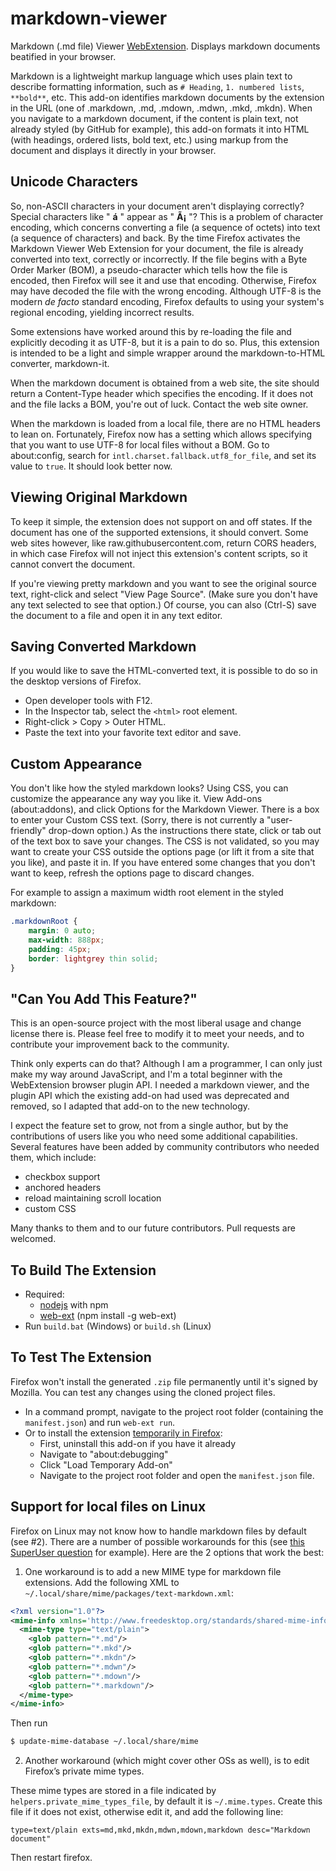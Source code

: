﻿# markdown-viewer

Markdown (.md file) Viewer [WebExtension](https://developer.mozilla.org/en-US/Add-ons/WebExtensions).
Displays markdown documents beatified in your browser.

Markdown is a lightweight markup language which uses plain text to describe formatting information, such as `# Heading`, `1. numbered lists`, `**bold**`, etc.
This add-on identifies markdown documents by the extension in the URL (one of .markdown, .md, .mdown, .mdwn, .mkd, .mkdn).
When you navigate to a markdown document, if the content is plain text, not already styled (by GitHub for example), this add-on formats
it into HTML (with headings, ordered lists, bold text, etc.) using markup from the document and displays it directly in your browser.

## Unicode Characters

So, non-ASCII characters in your document aren't displaying correctly? Special characters like " **á** " appear as " **Ã¡** "?
This is a problem of character encoding, which concerns converting a file (a sequence of octets) into text (a sequence of characters) and back.
By the time Firefox activates the Markdown Viewer Web Extension for your document, the file is already converted into text, correctly or incorrectly.
If the file begins with a Byte Order Marker (BOM), a pseudo-character which tells how the file is encoded, then Firefox will see it and use that encoding.
Otherwise, Firefox may have decoded the file with the wrong encoding.
Although UTF-8 is the modern _de facto_ standard encoding, Firefox defaults to using your system's regional encoding, yielding incorrect results.

Some extensions have worked around this by re-loading the file and explicitly decoding it as UTF-8, but it is a pain to do so.
Plus, this extension is intended to be a light and simple wrapper around the markdown-to-HTML converter, markdown-it.

When the markdown document is obtained from a web site, the site should return a Content-Type header which specifies the encoding.
If it does not and the file lacks a BOM, you're out of luck. Contact the web site owner.

When the markdown is loaded from a local file, there are no HTML headers to lean on.
Fortunately, Firefox now has a setting which allows specifying that you want to use UTF-8 for local files without a BOM.
Go to about:config, search for `intl.charset.fallback.utf8_for_file`, and set its value to `true`. It should look better now.

## Viewing Original Markdown

To keep it simple, the extension does not support on and off states.
If the document has one of the supported extensions, it should convert.
Some web sites however, like raw.githubusercontent.com, return CORS headers, in which case Firefox will not inject this extension's content scripts, so it cannot convert the document.

If you're viewing pretty markdown and you want to see the original source text, right-click and select "View Page Source".
(Make sure you don't have any text selected to see that option.)
Of course, you can also (Ctrl-S) save the document to a file and open it in any text editor.

## Saving Converted Markdown

If you would like to save the HTML-converted text, it is possible to do so in the desktop versions of Firefox.
* Open developer tools with F12.
* In the Inspector tab, select the `<html>` root element.
* Right-click > Copy > Outer HTML.
* Paste the text into your favorite text editor and save.

## Custom Appearance

You don't like how the styled markdown looks?
Using CSS, you can customize the appearance any way you like it.
View Add-ons (about:addons), and click Options for the Markdown Viewer.
There is a box to enter your Custom CSS text. (Sorry, there is not currently a "user-friendly" drop-down option.)
As the instructions there state, click or tab out of the text box to save your changes.
The CSS is not validated, so you may want to create your CSS outside the options page (or lift it from a site that you like), and paste it in.
If you have entered some changes that you don't want to keep, refresh the options page to discard changes.

For example to assign a maximum width root element in the styled markdown:

```css
.markdownRoot {
    margin: 0 auto;
    max-width: 888px;
    padding: 45px;
    border: lightgrey thin solid;
}
```

## "Can You Add This Feature?"

This is an open-source project with the most liberal usage and change license there is.
Please feel free to modify it to meet your needs, and to contribute your improvement back to the community.

Think only experts can do that?
Although I am a programmer, I can only just make my way around JavaScript, and I'm a total beginner with the WebExtension browser plugin API.
I needed a markdown viewer, and the plugin API which the existing add-on had used was deprecated and removed, so I adapted that add-on to the new technology.

I expect the feature set to grow, not from a single author, but by the contributions of users like you who need some additional capabilities.
Several features have been added by community contributors who needed them, which include:

* checkbox support
* anchored headers
* reload maintaining scroll location
* custom CSS

Many thanks to them and to our future contributors. Pull requests are welcomed.

## To Build The Extension

* Required:
	* [nodejs](https://nodejs.org/) with npm
	* [web-ext](https://github.com/mozilla/web-ext/) (npm install -g web-ext)
* Run `build.bat` (Windows) or `build.sh` (Linux)

## To Test The Extension

Firefox won't install the generated `.zip` file permanently until it's signed by Mozilla.
You can test any changes using the cloned project files.

* In a command prompt, navigate to the project root folder (containing the `manifest.json`) and run `web-ext run`.
* Or to install the extension [temporarily in Firefox](https://developer.mozilla.org/en-US/Add-ons/WebExtensions/Temporary_Installation_in_Firefox):
  * First, uninstall this add-on if you have it already
  * Navigate to "about:debugging"
  * Click "Load Temporary Add-on"
  * Navigate to the project root folder and open the `manifest.json` file.

## Support for local files on Linux

Firefox on Linux may not know how to handle markdown files by default (see #2). There are a number of possible workarounds for this (see [this SuperUser question](https://superuser.com/questions/696361/how-to-get-the-markdown-viewer-addon-of-firefox-to-work-on-linux/1175837) for example). Here are the 2 options that work the best:

1) One workaround is to add a new MIME type for markdown file extensions. Add the following XML to `~/.local/share/mime/packages/text-markdown.xml`:
```XML
<?xml version="1.0"?>
<mime-info xmlns='http://www.freedesktop.org/standards/shared-mime-info'>
  <mime-type type="text/plain">
    <glob pattern="*.md"/>
    <glob pattern="*.mkd"/>
    <glob pattern="*.mkdn"/>
    <glob pattern="*.mdwn"/>
    <glob pattern="*.mdown"/>
    <glob pattern="*.markdown"/>
  </mime-type>
</mime-info>
```

Then run
```bash
$ update-mime-database ~/.local/share/mime
```

2) Another workaround (which might cover other OSs as well), is to edit Firefox’s private mime types.

These mime types are stored in a file indicated by `helpers.private_mime_types_file`, by default it is `~/.mime.types`.
Create this file if it does not exist, otherwise edit it, and add the following line:

    type=text/plain exts=md,mkd,mkdn,mdwn,mdown,markdown desc="Markdown document"

Then restart firefox.
